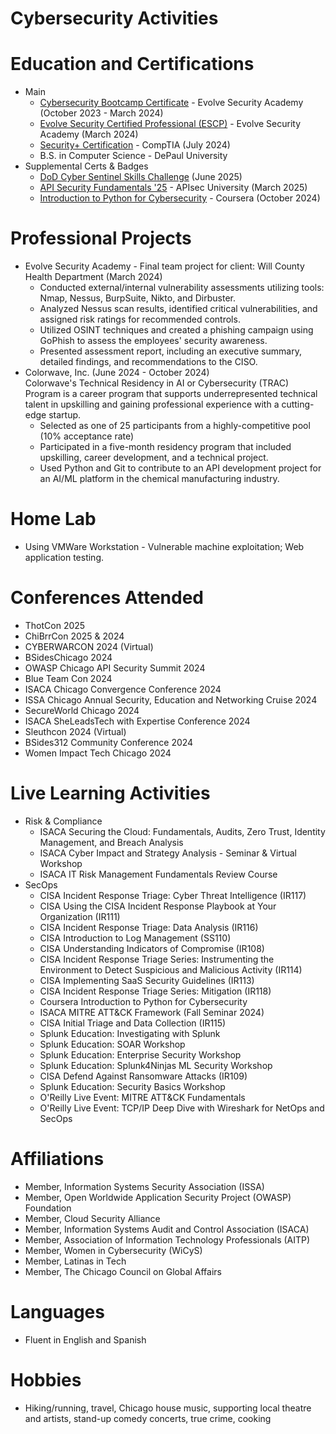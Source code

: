 # Cybersecurity Activities
# Education and Certifications
* Main
  - <a href="https://www.credly.com/badges/c6ea3e5d-be21-497a-a72f-5f8ac01d00c3/public_url">Cybersecurity Bootcamp Certificate</a> - Evolve Security Academy (October 2023 - March 2024)
  - <a href="https://www.credly.com/badges/7ea35e69-d8d5-4a78-b61a-168c3e28ed36/public_url">Evolve Security Certified Professional (ESCP)</a> - Evolve Security Academy (March 2024)
  - <a href="https://www.credly.com/badges/1dbe5b9a-092c-40fd-836e-6be4d77bc720/public_url">Security+ Certification</a> - CompTIA (July 2024)
  - B.S. in Computer Science - DePaul University
* Supplemental Certs & Badges
  - <a href="https://www.credential.net/e9cab4a3-4c03-463c-939c-bc548d3ab4fc#acc.xQXh5oZU">DoD Cyber Sentinel Skills Challenge</a> (June 2025)  
  - <a href="https://www.credly.com/badges/27b3203d-158d-433f-abce-347663fcd717/public_url">API Security Fundamentals '25</a> - APIsec University (March 2025)  
  - <a href="https://coursera.org/share/5c1a643117524f753801f19ddd5c5b09">Introduction to Python for Cybersecurity</a> - Coursera (October 2024)
# Professional Projects
* Evolve Security Academy - Final team project for client: Will County Health Department (March 2024)
  - Conducted external/internal vulnerability assessments utilizing tools: Nmap, Nessus, BurpSuite, Nikto, and Dirbuster.
  - Analyzed Nessus scan results, identified critical vulnerabilities, and assigned risk ratings for recommended controls.
  - Utilized OSINT techniques and created a phishing campaign using GoPhish to assess the employees' security awareness.
  - Presented assessment report, including an executive summary, detailed findings, and recommendations to the CISO.
* Colorwave, Inc. (June 2024 - October 2024)
  <br />Colorwave's Technical Residency in AI or Cybersecurity (TRAC) Program is a career program that supports underrepresented technical talent in upskilling and gaining professional experience with a cutting-edge startup.
  - Selected as one of 25 participants from a highly-competitive pool (10% acceptance rate)
  - Participated in a five-month residency program that included upskilling, career development, and a technical project.
  - Used Python and Git to contribute to an API development project for an AI/ML platform in the chemical manufacturing industry. 
# Home Lab
* Using VMWare Workstation - Vulnerable machine exploitation; Web application testing.
# Conferences Attended
- ThotCon 2025
- ChiBrrCon 2025 & 2024
- CYBERWARCON 2024 (Virtual)
- BSidesChicago 2024
- OWASP Chicago API Security Summit 2024
- Blue Team Con 2024
- ISACA Chicago Convergence Conference 2024
- ISSA Chicago Annual Security, Education and Networking Cruise 2024
- SecureWorld Chicago 2024
- ISACA SheLeadsTech with Expertise Conference 2024
- Sleuthcon 2024 (Virtual)
- BSides312 Community Conference 2024
- Women Impact Tech Chicago 2024
# Live Learning Activities
* Risk & Compliance
  - ISACA Securing the Cloud: Fundamentals, Audits, Zero Trust, Identity Management, and Breach Analysis
  - ISACA Cyber Impact and Strategy Analysis - Seminar & Virtual Workshop
  - ISACA IT Risk Management Fundamentals Review Course
* SecOps
  - CISA Incident Response Triage: Cyber Threat Intelligence (IR117)
  - CISA Using the CISA Incident Response Playbook at Your Organization (IR111)  
  - CISA Incident Response Triage: Data Analysis (IR116)
  - CISA Introduction to Log Management (SS110)
  - CISA Understanding Indicators of Compromise (IR108)
  - CISA Incident Response Triage Series: Instrumenting the Environment to Detect Suspicious and Malicious Activity (IR114) 
  - CISA Implementing SaaS Security Guidelines (IR113)
  - CISA Incident Response Triage Series: Mitigation (IR118)
  - Coursera Introduction to Python for Cybersecurity
  - ISACA MITRE ATT&CK Framework (Fall Seminar 2024)
  - CISA Initial Triage and Data Collection (IR115)
  - Splunk Education: Investigating with Splunk
  - Splunk Education: SOAR Workshop
  - Splunk Education: Enterprise Security Workshop
  - Splunk Education: Splunk4Ninjas ML Security Workshop
  - CISA Defend Against Ransomware Attacks (IR109)
  - Splunk Education: Security Basics Workshop
  - O'Reilly Live Event: MITRE ATT&CK Fundamentals
  - O'Reilly Live Event: TCP/IP Deep Dive with Wireshark for NetOps and SecOps
# Affiliations
- Member, Information Systems Security Association (ISSA)
- Member, Open Worldwide Application Security Project (OWASP) Foundation
- Member, Cloud Security Alliance
- Member, Information Systems Audit and Control Association (ISACA)
- Member, Association of Information Technology Professionals (AITP)
- Member, Women in Cybersecurity (WiCyS)
- Member, Latinas in Tech
- Member, The Chicago Council on Global Affairs
# Languages
- Fluent in English and Spanish
# Hobbies
- Hiking/running, travel, Chicago house music, supporting local theatre and artists, stand-up comedy concerts, true crime, cooking
